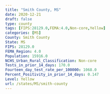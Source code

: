 ```yaml
---
title: "Smith County, MS"
date: 2020-12-21
draft: false
type: county
tags: [FIPS:28129.0,FEMA:4.0,Non-core,Yellow]
categories: [MS]
County: Smith County
State: MS
FIPS: 28129.0
FEMA_Region: 4.0
Population: 15916.0
NCHS_Urban_Rural_Classification: Non-core
Tests_in_prior_14_days: 170.0
Fourteen_day_test_rate_per_100000: 1068.0
Percent_Positivity_in_prior_14_days: 0.147
Level: Yellow
url: /states/MS/smith-county
---
```



